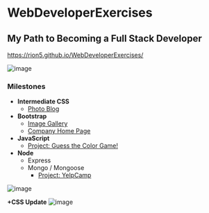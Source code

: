 # WebDeveloperExercises

## My Path to Becoming a Full Stack Developer

https://rion5.github.io/WebDeveloperExercises/

![image](https://user-images.githubusercontent.com/31965265/45580040-9fa8b000-b85a-11e8-9211-fe88268116dc.png)

### Milestones

* **Intermediate CSS**
  * [Photo Blog](https://rion5.github.io/WebDeveloperExercises/IntermediateCSS/photoBlog.html)
* **Bootstrap**
  * [Image Gallery](https://rion5.github.io/WebDeveloperExercises/Bootstrap/imageGallery.html)
  * [Company Home Page](https://rion5.github.io/WebDeveloperExercises/Bootstrap/purrfectMatch.html)
* **JavaScript**
  * [Project: Guess the Color Game!](https://rion5.github.io/WebDeveloperExercises/ColorGameProject/colorGame.html)
* **Node**
  * Express
  * Mongo / Mongoose
    * [Project: YelpCamp](https://github.com/Rion5/WebDeveloperExercises/tree/master/YelpCamp)
  
![image](https://user-images.githubusercontent.com/31965265/42188082-7225daaa-7e20-11e8-9812-35ef20251ec0.png)
  
**+CSS Update**
![image](https://user-images.githubusercontent.com/31965265/45579525-4b033600-b856-11e8-9ab3-b334d080dce2.png)

